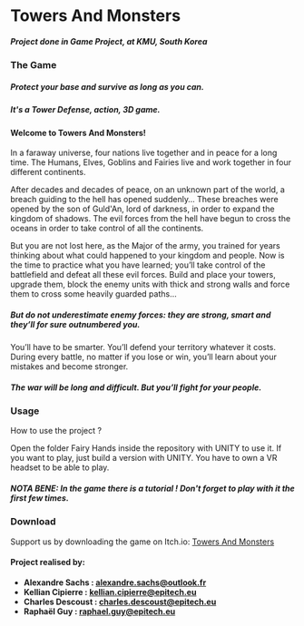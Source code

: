 # Towers And Monsters

##### Project done in Game Project, at KMU, South Korea

### The Game
##### Protect your base and survive as long as you can.
##### It's a Tower Defense, action, 3D game.

#### Welcome to Towers And Monsters!
In a faraway universe, four nations live together and in peace for a long time. The Humans, Elves, Goblins and Fairies live and work together in four different continents. 

After decades and decades of peace, on an unknown part of the world, a breach guiding to the hell has opened suddenly… These breaches were opened by the son of Guld'An, lord of darkness, in order to expand the kingdom of shadows. The evil forces from the hell have begun to cross the oceans in order to take control of all the continents.


But you are not lost here, as the Major of the army, you trained for years thinking about what could happened to your kingdom and people. Now is the time to practice what you have learned; you’ll take control of the battlefield and defeat all these evil forces. Build and place your towers, upgrade them, block the enemy units with thick and strong walls and force them to cross some heavily guarded paths…  


##### But do not underestimate enemy forces: they are strong, smart and they’ll for sure outnumbered you.
You’ll have to be smarter. You’ll defend your territory whatever it costs. During every battle, no matter if you lose or win, you’ll learn about your mistakes and become stronger. 
 
##### The war will be long and difficult. But you’ll fight for your people.

### Usage
How to use the project ?

Open the folder Fairy Hands inside the repository with UNITY to use it.
If you want to play, just build a version with UNITY. You have to own a VR headset to be able to play.

##### NOTA BENE: In the game there is a tutorial ! Don't forget to play with it the first few times.

### Download
Support us by downloading the game on Itch.io: [Towers And Monsters](https://sachsa.itch.io/towers-monsters)

#### Project realised by:
- **Alexandre Sachs : [alexandre.sachs@outlook.fr](https://github.com/SachsA)**
- **Kellian Cipierre : [kellian.cipierre@epitech.eu](https://github.com/K6PIR)**
- **Charles Descoust : [charles.descoust@epitech.eu](https://github.com/Artoliz)**
- **Raphaël Guy : [raphael.guy@epitech.eu](https://github.com/Rafskoz)**
